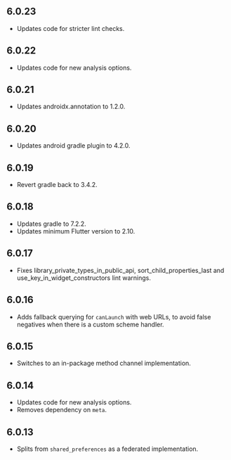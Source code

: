 ## 6.0.23

* Updates code for stricter lint checks.

## 6.0.22

* Updates code for new analysis options.

## 6.0.21

* Updates androidx.annotation to 1.2.0.

## 6.0.20

* Updates android gradle plugin to 4.2.0.

## 6.0.19

* Revert gradle back to 3.4.2.

## 6.0.18

* Updates gradle to 7.2.2.
* Updates minimum Flutter version to 2.10.

## 6.0.17

* Fixes library_private_types_in_public_api, sort_child_properties_last and use_key_in_widget_constructors
  lint warnings.

## 6.0.16

* Adds fallback querying for `canLaunch` with web URLs, to avoid false negatives
  when there is a custom scheme handler.

## 6.0.15

* Switches to an in-package method channel implementation.

## 6.0.14

* Updates code for new analysis options.
* Removes dependency on `meta`.

## 6.0.13

* Splits from `shared_preferences` as a federated implementation.
